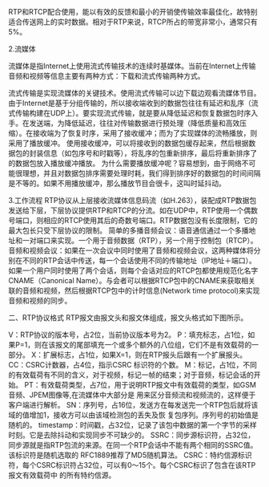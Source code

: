 RTP和RTCP配合使用，能以有效的反馈和最小的开销使传输效率最佳化，故特别适合传送网上的实时数据。相对于RTP来说，RTCP所占的带宽非常小，通常只有5%。

2.流媒体

   流媒体是指Internet上使用流式传输技术的连续时基媒体。当前在Internet上传输音频和视频等信息主要有两种方式：下载和流式传输两种方式。

   流式传输是实现流媒体的关键技术。使用流式传输可以边下载边观看流媒体节目。由于Internet是基于分组传输的，所以接收端收到的数据包往往有延迟和乱序（流式传输构建在UDP上）。要实现流式传输，就是要从降低延迟和恢复数据包时序入手。在发送端，为降低延迟，往往对传输数据进行预处理（降低质量和高效压缩）。在接收端为了恢复时序，采用了接收缓冲；而为了实现媒体的流畅播放，则采用了播放缓冲。
   使用接收缓冲，可以将接收到的数据包缓存起来，然后根据数据包的封装信息（如包序号和时戳等），将乱序的包重新排序，最后将重新排序了的数据包放入播放缓冲播放。
   为什么需要播放缓冲呢？容易想到，由于网络不可能很理想，并且对数据包排序需要处理时耗，我们得到排序好的数据包的时间间隔是不等的。如果不用播放缓冲，那么播放节目会很卡，这叫时延抖动。

3.工作流程
        RTP协议从上层接收流媒体信息码流（如H.263），装配成RTP数据包发送给下层，下层协议提供RTP和RTCP的分流。如在UDP中，RTP使用一个偶数号端口，则相应的RTCP使用其后的奇数号端口。RTP数据包没有长度限制，它的最大包长只受下层协议的限制。
       简单的多播音频会议：语音通信通过一个多播地址和一对端口来实现。一个用于音频数据（RTP），另一个用于控制包（RTCP）。
      音频和视频会议：如果在一次会议中同时使用了音频和视频会议，这两种媒体将分别在不同的RTP会话中传送，每一个会话使用不同的传输地址（IP地址＋端口）。如果一个用户同时使用了两个会话，则每个会话对应的RTCP包都使用规范化名字CNAME（Canonical Name）。与会者可以根据RTCP包中的CNAME来获取相关联的音频和视频，然后根据RTCP包中的计时信息(Network time protocol)来实现音频和视频的同步。

二、RTP协议格式
        RTP报文由报文头和报文体组成，报文头格式如下图所示。



V：RTP协议的版本号，占2位，当前协议版本号为2。
P：填充标志，占1位，如果P=1，则在该报文的尾部填充一个或多个额外的八位组，它们不是有效载荷的一部分。
X：扩展标志，占1位，如果X=1，则在RTP报头后跟有一个扩展报头。
CC：CSRC计数器，占4位，指示CSRC 标识符的个数。
M：标记，占1位，不同的有效载荷有不同的含义，对于视频，标记一帧的结束；对于音频，标记会话的开始。
PT：有效载荷类型，占7位，用于说明RTP报文中有效载荷的类型，如GSM音频、JPEM图像等,在流媒体中大部分是           用来区分音频流和视频流的，这样便于客户端进行解析。
SN：序列号，占16位，发送方在每发送完一个RTP包后就将该域的值增加1，接收方可以由该域检测包的丢失及恢             复包序列。序列号的初始值是随机的。
timestamp：时间戳，占32位，记录了该包中数据的第一个字节的采样时刻。它是去除抖动和实现同步不可缺少的。
SSRC：同步源标识符，占32位，同步源就是指RTP包流的来源。在同一个RTP会话中不能有两个相同的SSRC值。                    该标识符是随机选取的 RFC1889推荐了MD5随机算法。
CSRC：特约信源标识符，每个CSRC标识符占32位，可以有0～15个。每个CSRC标识了包含在该RTP报文有效载荷中               的所有特约信源。